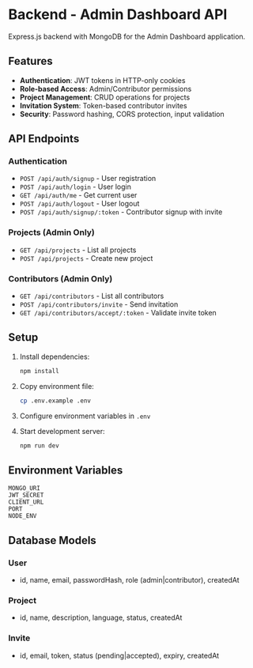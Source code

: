 # Backend - Admin Dashboard API

Express.js backend with MongoDB for the Admin Dashboard application.

## Features

- **Authentication**: JWT tokens in HTTP-only cookies
- **Role-based Access**: Admin/Contributor permissions
- **Project Management**: CRUD operations for projects
- **Invitation System**: Token-based contributor invites
- **Security**: Password hashing, CORS protection, input validation

## API Endpoints

### Authentication
- `POST /api/auth/signup` - User registration
- `POST /api/auth/login` - User login
- `GET /api/auth/me` - Get current user
- `POST /api/auth/logout` - User logout
- `POST /api/auth/signup/:token` - Contributor signup with invite

### Projects (Admin Only)
- `GET /api/projects` - List all projects
- `POST /api/projects` - Create new project

### Contributors (Admin Only)
- `GET /api/contributors` - List all contributors
- `POST /api/contributors/invite` - Send invitation
- `GET /api/contributors/accept/:token` - Validate invite token

## Setup

1. Install dependencies:
   ```bash
   npm install
   ```

2. Copy environment file:
   ```bash
   cp .env.example .env
   ```

3. Configure environment variables in `.env`

4. Start development server:
   ```bash
   npm run dev
   ```

## Environment Variables

```env
MONGO_URI
JWT_SECRET
CLIENT_URL
PORT
NODE_ENV
```

## Database Models

### User
- id, name, email, passwordHash, role (admin|contributor), createdAt

### Project
- id, name, description, language, status, createdAt

### Invite
- id, email, token, status (pending|accepted), expiry, createdAt
